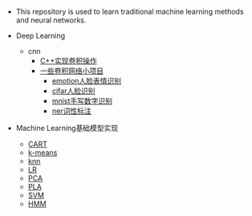 + This repository is used to learn traditional machine learning methods and neural networks.

+ Deep Learning
  + cnn
    + [C++实现卷积操作](<https://github.com/baiyang2464/AI/tree/master/dl/nn/cnn/cpp_convolution>)
    + [一些卷积网络小项目](<https://github.com/baiyang2464/AI/tree/master/dl/nn/cnn>)
      + [emotion人脸表情识别](https://github.com/baiyang2464/AI/tree/master/dl/nn/cnn/emotion)
      + [cifar人脸识别](https://github.com/baiyang2464/AI/tree/master/dl/nn/cnn/cifar)
      + [mnist手写数字识别](https://github.com/baiyang2464/AI/tree/master/dl/nn/cnn/mnist)
      + [ner词性标注](https://github.com/baiyang2464/AI/tree/master/dl/nn/cnn/ner)
+ Machine Learning基础模型实现
  + [CART](<https://github.com/baiyang2464/AI/tree/master/ml/CART>)
  + [k-means](<https://github.com/baiyang2464/AI/tree/master/ml/k-means>)
  + [knn](<https://github.com/baiyang2464/AI/tree/master/ml/knn>)
  + [LR](<https://github.com/baiyang2464/AI/tree/master/ml/LR>)
  + [PCA](<https://github.com/baiyang2464/AI/tree/master/ml/PCA>)
  + [PLA](<https://github.com/baiyang2464/AI/tree/master/ml/PLA>)
  + [SVM](<https://github.com/baiyang2464/AI/tree/master/ml/svm>)
  + [HMM](<https://github.com/baiyang2464/AI/tree/master/ml/hmm>)

